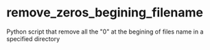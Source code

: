 # remove_zeros_begining_filename
Python script that remove all the "0" at the begining of files name in a specified directory
